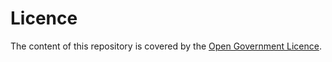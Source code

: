 # Licence

The content of this repository is covered by the [Open Government Licence](http://www.nationalarchives.gov.uk/doc/open-government-licence/version/3/).

